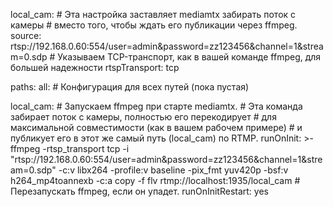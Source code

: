   local_cam:
    # Эта настройка заставляет mediamtx забирать поток с камеры
    # вместо того, чтобы ждать его публикации через ffmpeg.
    source: rtsp://192.168.0.60:554/user=admin&password=zz123456&channel=1&stream=0.sdp
    # Указываем TCP-транспорт, как в вашей команде ffmpeg, для большей надежности
    rtspTransport: tcp



paths:
  all:
    # Конфигурация для всех путей (пока пустая)

  local_cam:
    # Запускаем ffmpeg при старте mediamtx.
    # Эта команда забирает поток с камеры, полностью его перекодирует
    # для максимальной совместимости (как в вашем рабочем примере)
    # и публикует его в этот же самый путь (local_cam) по RTMP.
    runOnInit: >-
      ffmpeg -rtsp_transport tcp
      -i "rtsp://192.168.0.60:554/user=admin&password=zz123456&channel=1&stream=0.sdp"
      -c:v libx264 -profile:v baseline -pix_fmt yuv420p -bsf:v h264_mp4toannexb
      -c:a copy
      -f flv rtmp://localhost:1935/local_cam
    # Перезапускать ffmpeg, если он упадет.
    runOnInitRestart: yes
